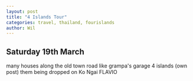 ```yaml
---
layout: post
title: "4 Islands Tour"
categories: travel, thailand, fourislands
author: Wil
---
```


## Saturday 19th March
many houses along the old town road like grampa's garage
4 islands (own post) them being dropped on Ko Ngai
FLAVIO